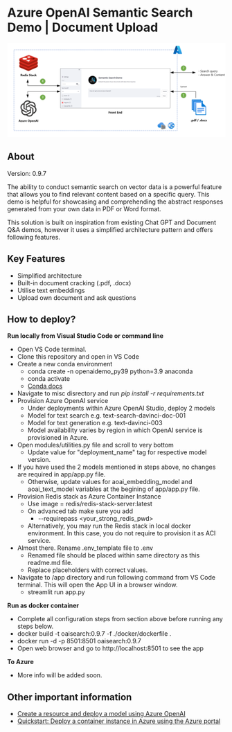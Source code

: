 # Azure OpenAI Semantic Search Demo | Document Upload

![](images/arch.png)

## About

Version: 0.9.7

The ability to conduct semantic search on vector data is a powerful feature that allows you to find relevant content based on a specific query. This demo is helpful for showcasing and comprehending the abstract responses generated from your own data in PDF or Word format.

This solution is built on inspiration from existing Chat GPT and Document Q&A demos, however it uses a simplified architecture pattern and offers following features.

## Key Features
- Simplified architecture
- Built-in document cracking (.pdf, .docx)
- Utilise text embeddings
- Upload own document and ask questions

## How to deploy?
**Run locally from Visual Studio Code or command line**
- Open VS Code terminal.
- Clone this repository and open in VS Code
- Create a new conda environment
    - conda create -n openaidemo_py39 python=3.9 anaconda
    - conda activate
    - [Conda docs](https://conda.io/projects/conda/en/latest/user-guide/tasks/manage-python.html) 
- Navigate to misc disrectory and run _pip install -r requirements.txt_
- Provision Azure OpenAI service
    - Under deployments within Azure OpenAI Studio, deploy 2 models
    - Model for text search e.g. text-search-davinci-doc-001
    - Model for text generation e.g. text-davinci-003
    - Model availability varies by region in which OpenAI service is provisioned in Azure.
- Open modules/utilities.py file and scroll to very bottom
    - Update value for "deployment_name" tag for respective model version.
- If you have used the 2 models mentioned in steps above, no changes are required in app/app.py file.
    - Otherwise, update values for aoai_embedding_model and aoai_text_model variables at the begining of app/app.py file.
- Provision Redis stack as Azure Container Instance
    - Use image = redis/redis-stack-server:latest
    - On advanced tab make sure you add
        - --requirepass <your_strong_redis_pwd>
    - Alternatively, you may run the Redis stack in local docker environment. In this case, you do not require to provision it as ACI service.
- Almost there. Rename .env_template file to .env 
    - Renamed file should be placed  within same directory as this readme.md file. 
    - Replace placeholders with correct values.    
- Navigate to /app directory and run following command from VS Code terminal. This will open the App UI in a browser window.
    - streamlit run app.py

**Run as docker container**
- Complete all configuration steps from section above before running any steps below.
- docker build -t oaisearch:0.9.7 -f ./docker/dockerfile .
- docker run -d -p 8501:8501 oaisearch:0.9.7
- Open web browser and go to http://localhost:8501 to see the app

**To Azure**
- More info will be added soon.

## Other important information
- [Create a resource and deploy a model using Azure OpenAI](https://learn.microsoft.com/en-us/azure/cognitive-services/openai/how-to/create-resource)
- [Quickstart: Deploy a container instance in Azure using the Azure portal](https://learn.microsoft.com/en-us/azure/container-instances/container-instances-quickstart-portal)
